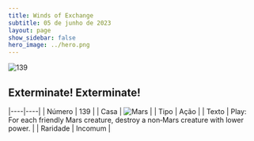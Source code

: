 ```yaml
---
title: Winds of Exchange
subtitle: 05 de junho de 2023
layout: page
show_sidebar: false
hero_image: ../hero.png
---
```


![139](https://mastervault-storage-prod.s3.amazonaws.com/media/card_front/en/600_139_bff37448035e_en.png)


## Exterminate! Exterminate!

|----|----|
| Número | 139 |
| Casa | ![Mars](https://archonarcana.com/images/thumb/d/de/Mars.png/22px-Mars.png "Marte") |
| Tipo | Ação |
| Texto | Play: For each friendly Mars creature, destroy a non‑Mars creature with lower power. |
| Raridade | Incomum |
